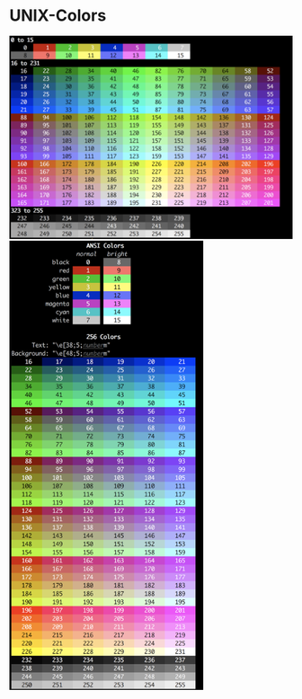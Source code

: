 # UNIX-Colors

<img src="https://github.com/motaylormo/UNIX-Colors/blob/master/rainbow.png" width="600px">

<img src="https://github.com/motaylormo/UNIX-Colors/blob/master/chart.png" height="800px">
